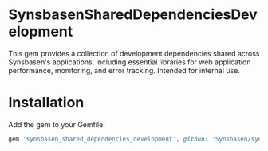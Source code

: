 # SynsbasenSharedDependenciesDevelopment

This gem provides a collection of development dependencies shared across Synsbasen's applications, including essential libraries for web application performance, monitoring, and error tracking. Intended for internal use.

# Installation
Add the gem to your Gemfile:

```ruby
gem 'synsbasen_shared_dependencies_development', github: 'Synsbasen/synsbasen-shared-dependencies-development', branch: 'master'
```
